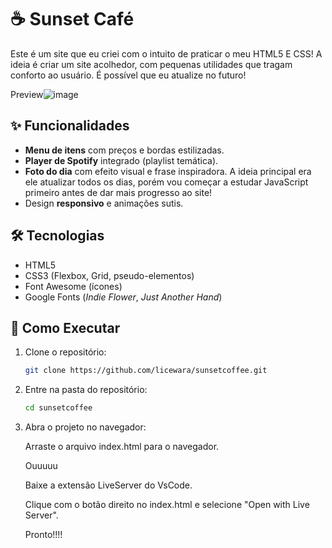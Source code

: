 # ☕ Sunset Café 

Este é um site que eu criei com o intuito de praticar o meu HTML5 E CSS! A ideia é criar um site acolhedor, com pequenas utilidades que tragam conforto ao usuário. É possível que eu atualize no futuro!

Preview![image](https://github.com/user-attachments/assets/5f54382a-8620-447f-99f1-f142d6e92b5a)

## ✨ Funcionalidades  
- **Menu de itens** com preços e bordas estilizadas.  
- **Player de Spotify** integrado (playlist temática).  
- **Foto do dia** com efeito visual e frase inspiradora. A ideia principal era ele atualizar todos os dias, porém vou começar a estudar JavaScript primeiro antes de dar mais progresso ao site! 
- Design **responsivo** e animações sutis.  

## 🛠️ Tecnologias  
- HTML5  
- CSS3 (Flexbox, Grid, pseudo-elementos)  
- Font Awesome (ícones)  
- Google Fonts (*Indie Flower*, *Just Another Hand*)  

## 🚀 Como Executar  
1. Clone o repositório:  
   ```bash  
   git clone https://github.com/licewara/sunsetcoffee.git
2. Entre na pasta do repositório:
   ```bash
   cd sunsetcoffee
3. Abra o projeto no navegador:

    Arraste o arquivo index.html para o navegador.
    
    Ouuuuu
    
    Baixe a extensão LiveServer do VsCode.
    
    Clique com o botão direito no index.html e selecione "Open with Live Server".
    
    Pronto!!!!
      
